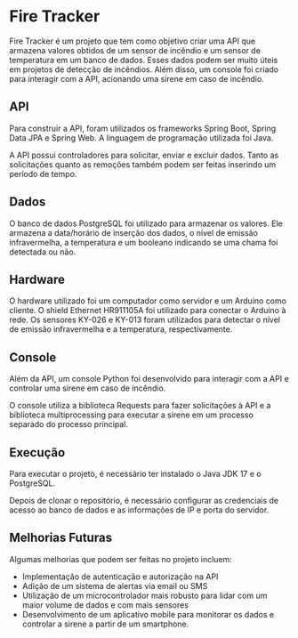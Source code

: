 # Fire Tracker

Fire Tracker é um projeto que tem como objetivo criar uma API que armazena valores obtidos de um sensor de incêndio e um sensor de temperatura em um banco de dados. Esses dados podem ser muito úteis em projetos de detecção de incêndios. Além disso, um console foi criado para interagir com a API, acionando uma sirene em caso de incêndio.

## API

Para construir a API, foram utilizados os frameworks Spring Boot, Spring Data JPA e Spring Web. A linguagem de programação utilizada foi Java.

A API possui controladores para solicitar, enviar e excluir dados. Tanto as solicitações quanto as remoções também podem ser feitas inserindo um período de tempo.

## Dados

O banco de dados PostgreSQL foi utilizado para armazenar os valores. Ele armazena a data/horário de inserção dos dados, o nível de emissão infravermelha, a temperatura e um booleano indicando se uma chama foi detectada ou não.

## Hardware

O hardware utilizado foi um computador como servidor e um Arduino como cliente. O shield Ethernet HR911105A foi utilizado para conectar o Arduino à rede. Os sensores KY-026 e KY-013 foram utilizados para detectar o nível de emissão infravermelha e a temperatura, respectivamente.

## Console

Além da API, um console Python foi desenvolvido para interagir com a API e controlar uma sirene em caso de incêndio.

O console utiliza a biblioteca Requests para fazer solicitações à API e a biblioteca multiprocessing para executar a sirene em um processo separado do processo principal.

## Execução

Para executar o projeto, é necessário ter instalado o Java JDK 17 e o PostgreSQL.

Depois de clonar o repositório, é necessário configurar as credenciais de acesso ao banco de dados e as informações de IP e porta do servidor.

## Melhorias Futuras

Algumas melhorias que podem ser feitas no projeto incluem:

* Implementação de autenticação e autorização na API
* Adição de um sistema de alertas via email ou SMS
* Utilização de um microcontrolador mais robusto para lidar com um maior volume de dados e com mais sensores
* Desenvolvimento de um aplicativo mobile para monitorar os dados e controlar a sirene a partir de um smartphone.